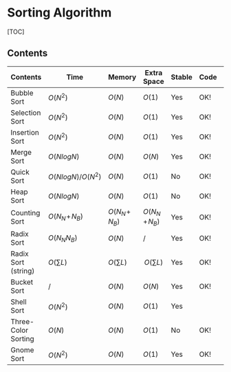 # Sorting Algorithm



[TOC]



## Contents

| Contents            | Time                | Memory           | Extra Space      | Stable | Code | Test |
| ------------------- | ------------------- | ---------------- | ---------------- | ------ | ---- | ---- |
| Bubble Sort         | $O(N^2)$            | $O(N)$           | $O(1)$           | Yes    | OK!  |      |
| Selection Sort      | $O(N^2)$            | $O(N)$           | $O(1)$           | Yes    | OK!  |      |
| Insertion Sort      | $O(N^2)$            | $O(N)$           | $O(1)$           | Yes    | OK!  |      |
| Merge Sort          | $O(NlogN)$          | $O(N)$           | $O(N)$           | Yes    | OK!  |      |
| Quick Sort          | $O(NlogN) / O(N^2)$ | $O(N)$           | $O(1)$           | No     | OK!  |      |
| Heap Sort           | $O(NlogN)$          | $O(N)$           | $O(1)$           | No     | OK!  |      |
| Counting Sort       | $O(N_N\!+\!N_B)$    | $O(N_N\!+\!N_B)$ | $O(N_N\!+\!N_B)$ | Yes    | OK!  |      |
| Radix Sort          | $O(N_N N_B)$        | $O(N)$           | $/$              | Yes    | OK!  |      |
| Radix Sort (string) | $O(\sum L)$         | $O(\sum L)$      | $$O(\sum L)$$    | Yes    | OK!  |      |
| Bucket Sort         | $/$                 | $O(N)$           | $O(N)$           | Yes    | OK!  |      |
| Shell Sort          | $O(N^2)$            | $O(N)$           | $O(1)$           | Yes    |      |      |
| Three-Color Sorting | $O(N)$              | $O(N)$           | $O(1)$           | No     | OK!  | OK!  |
| Gnome Sort          | $O(N^2)$            | $O(N)$           | $O(1)$           | Yes    | OK!  | OK!  |

